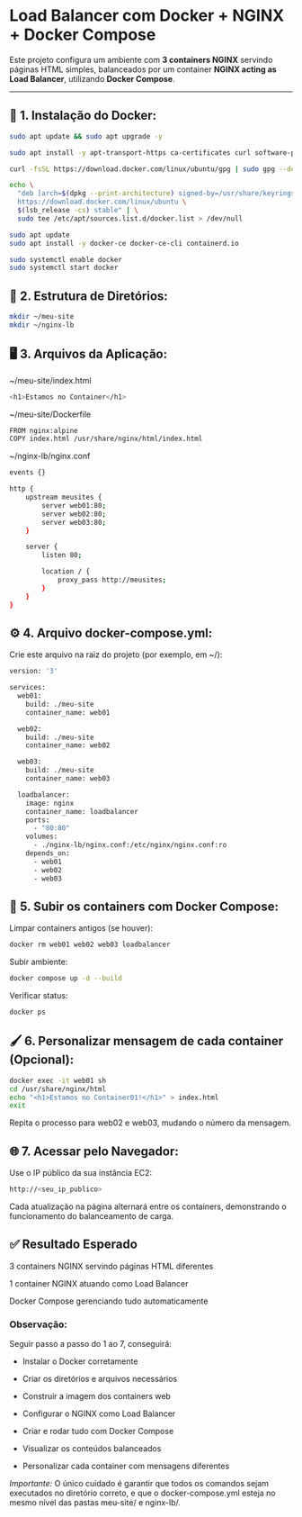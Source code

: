 # Load Balancer com Docker + NGINX + Docker Compose

Este projeto configura um ambiente com **3 containers NGINX** servindo páginas HTML simples, balanceados por um container **NGINX acting as Load Balancer**, utilizando **Docker Compose**.

---

## 🧱 1. Instalação do Docker:

```bash
sudo apt update && sudo apt upgrade -y

sudo apt install -y apt-transport-https ca-certificates curl software-properties-common

curl -fsSL https://download.docker.com/linux/ubuntu/gpg | sudo gpg --dearmor -o /usr/share/keyrings/docker-archive-keyring.gpg

echo \
  "deb [arch=$(dpkg --print-architecture) signed-by=/usr/share/keyrings/docker-archive-keyring.gpg] \
  https://download.docker.com/linux/ubuntu \
  $(lsb_release -cs) stable" | \
  sudo tee /etc/apt/sources.list.d/docker.list > /dev/null

sudo apt update
sudo apt install -y docker-ce docker-ce-cli containerd.io

sudo systemctl enable docker
sudo systemctl start docker
```

## 📁 2. Estrutura de Diretórios:
```bash
mkdir ~/meu-site
mkdir ~/nginx-lb
```

## 🖥️ 3. Arquivos da Aplicação:
~/meu-site/index.html
```bash
<h1>Estamos no Container</h1>
```

~/meu-site/Dockerfile
```bash
FROM nginx:alpine
COPY index.html /usr/share/nginx/html/index.html
```

~/nginx-lb/nginx.conf
```bash
events {}

http {
    upstream meusites {
        server web01:80;
        server web02:80;
        server web03:80;
    }

    server {
        listen 80;

        location / {
            proxy_pass http://meusites;
        }
    }
}
```

## ⚙️ 4. Arquivo docker-compose.yml:
Crie este arquivo na raiz do projeto (por exemplo, em ~/):

```bash
version: '3'

services:
  web01:
    build: ./meu-site
    container_name: web01

  web02:
    build: ./meu-site
    container_name: web02

  web03:
    build: ./meu-site
    container_name: web03

  loadbalancer:
    image: nginx
    container_name: loadbalancer
    ports:
      - "80:80"
    volumes:
      - ./nginx-lb/nginx.conf:/etc/nginx/nginx.conf:ro
    depends_on:
      - web01
      - web02
      - web03
```

## 🚀 5. Subir os containers com Docker Compose:
Limpar containers antigos (se houver):
```bash
docker rm web01 web02 web03 loadbalancer
```

Subir ambiente:
```bash
docker compose up -d --build
```

Verificar status:
```bash
docker ps
```

## 🖌️ 6. Personalizar mensagem de cada container (Opcional):
```bash
docker exec -it web01 sh
cd /usr/share/nginx/html
echo "<h1>Estamos no Container01!</h1>" > index.html
exit
```
Repita o processo para web02 e web03, mudando o número da mensagem.

## 🌐 7. Acessar pelo Navegador:
Use o IP público da sua instância EC2:

```bash
http://<seu_ip_publico>
```

Cada atualização na página alternará entre os containers, demonstrando o funcionamento do balanceamento de carga.

## ✅ Resultado Esperado
3 containers NGINX servindo páginas HTML diferentes

1 container NGINX atuando como Load Balancer

Docker Compose gerenciando tudo automaticamente

### Observação:
Seguir passo a passo do 1 ao 7, conseguirá:

- Instalar o Docker corretamente

- Criar os diretórios e arquivos necessários

- Construir a imagem dos containers web

- Configurar o NGINX como Load Balancer

- Criar e rodar tudo com Docker Compose

- Visualizar os conteúdos balanceados

- Personalizar cada container com mensagens diferentes

*Importante:*
O único cuidado é garantir que todos os comandos sejam executados no diretório correto, e que o docker-compose.yml esteja no mesmo nível das pastas meu-site/ e nginx-lb/.





